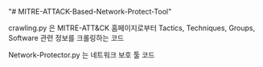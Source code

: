 "# MITRE-ATTACK-Based-Network-Protect-Tool" 

crawling.py 은 MITRE-ATT&CK 홈페이지로부터 Tactics, Techniques, Groups, Software 관련 정보를 크롤링하는 코드

Network-Protector.py 는 네트워크 보호 툴 코드

